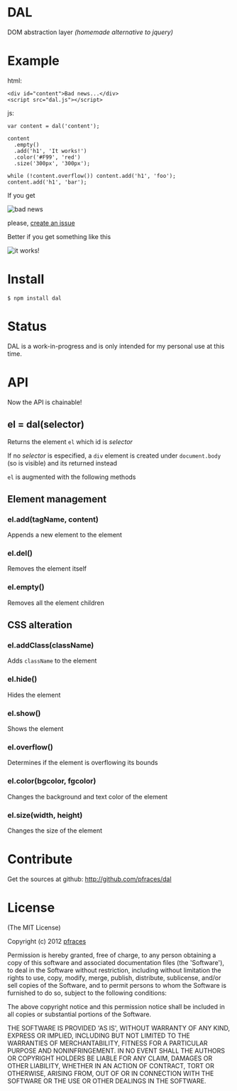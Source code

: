 # DAL

DOM abstraction layer _(homemade alternative to jquery)_

# Example

html:

    <div id="content">Bad news...</div>
    <script src="dal.js"></script>

js:

    var content = dal('content');

    content
      .empty()
      .add('h1', 'It works!')
      .color('#F99', 'red')
      .size('300px', '300px');

    while (!content.overflow()) content.add('h1', 'foo');
    content.add('h1', 'bar');

If you get

![bad news](https://github.com/pfraces/dal/raw/master/badnews.png)

please, [create an issue](https://github.com/pfraces/dal/issues)

Better if you get something like this

![it works!](https://github.com/pfraces/dal/raw/master/itworks.png)

# Install

    $ npm install dal

# Status

DAL is a work-in-progress and is only intended for my personal use at this
time. 

# API

Now the API is chainable!

## el = dal(selector)

Returns the element `el` which id is _selector_

If no _selector_ is especified, a `div` element is created under
`document.body` (so is visible) and its returned instead

`el` is augmented with the following methods

## Element management

### el.add(tagName, content)

Appends a new element to the element

### el.del()

Removes the element itself

### el.empty()

Removes all the element children

## CSS alteration

### el.addClass(className)

Adds `className` to the element

### el.hide()

Hides the element

### el.show()

Shows the element

### el.overflow()

Determines if the element is overflowing its bounds

### el.color(bgcolor, fgcolor)

Changes the background and text color of the element

### el.size(width, height)

Changes the size of the element

# Contribute

Get the sources at github: http://github.com/pfraces/dal

# License

(The MIT License)

Copyright (c) 2012 [pfraces](http://github.com/pfraces)

Permission is hereby granted, free of charge, to any person obtaining a copy of
this software and associated documentation files (the 'Software'), to deal in
the Software without restriction, including without limitation the rights to
use, copy, modify, merge, publish, distribute, sublicense, and/or sell copies
of the Software, and to permit persons to whom the Software is furnished to do
so, subject to the following conditions:

The above copyright notice and this permission notice shall be included in all
copies or substantial portions of the Software.

THE SOFTWARE IS PROVIDED 'AS IS', WITHOUT WARRANTY OF ANY KIND, EXPRESS OR
IMPLIED, INCLUDING BUT NOT LIMITED TO THE WARRANTIES OF MERCHANTABILITY,
FITNESS FOR A PARTICULAR PURPOSE AND NONINFRINGEMENT. IN NO EVENT SHALL THE
AUTHORS OR COPYRIGHT HOLDERS BE LIABLE FOR ANY CLAIM, DAMAGES OR OTHER
LIABILITY, WHETHER IN AN ACTION OF CONTRACT, TORT OR OTHERWISE, ARISING FROM,
OUT OF OR IN CONNECTION WITH THE SOFTWARE OR THE USE OR OTHER DEALINGS IN THE
SOFTWARE.
